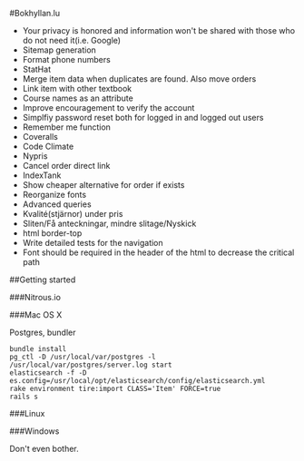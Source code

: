 #Bokhyllan.lu

* Your privacy is honored and information won't be shared with those who do not need it(i.e. Google)
* Sitemap generation
* Format phone numbers
* StatHat
* Merge item data when duplicates are found. Also move orders
* Link item with other textbook
* Course names as an attribute
* Improve encouragement to verify the account
* Simplfiy password reset both for logged in and logged out users
* Remember me function
* Coveralls
* Code Climate
* Nypris
* Cancel order direct link
* IndexTank
* Show cheaper alternative for order if exists
* Reorganize fonts
* Advanced queries
* Kvalité(stjärnor) under pris
* Sliten/Få anteckningar, mindre slitage/Nyskick
* html border-top
* Write detailed tests for the navigation
* Font should be required in the header of the html to decrease the critical path

##Getting started

###Nitrous.io

###Mac OS X

Postgres, bundler

    bundle install
    pg_ctl -D /usr/local/var/postgres -l /usr/local/var/postgres/server.log start
    elasticsearch -f -D es.config=/usr/local/opt/elasticsearch/config/elasticsearch.yml
    rake environment tire:import CLASS='Item' FORCE=true
    rails s

###Linux

###Windows

Don't even bother.
